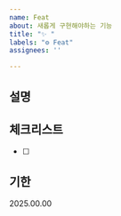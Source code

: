 ```yaml
---
name: Feat
about: 새롭게 구현해야하는 기능
title: "✨ "
labels: "⚙️ Feat"
assignees: ''

---
```


## 설명

## 체크리스트
- [ ] 

## 기한
2025.00.00
